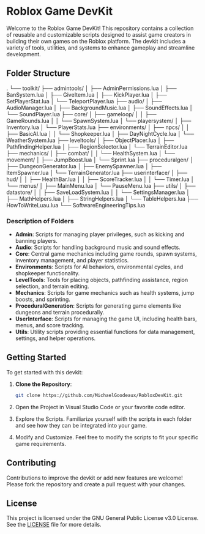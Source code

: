 # Roblox Game DevKit

Welcome to the Roblox Game DevKit! This repository contains a collection of reusable and customizable scripts designed to assist game creators in building their own games on the Roblox platform. The devkit includes a variety of tools, utilities, and systems to enhance gameplay and streamline development.

## Folder Structure

.
└── toolkit/
    ├── admintools/
    │   ├── AdminPermissions.lua
    │   ├── BanSystem.lua
    │   ├── GiveItem.lua
    │   ├── KickPlayer.lua
    │   ├── SetPlayerStat.lua
    │   └── TeleportPlayer.lua
    ├── audio/
    │   ├── AudioManager.lua
    │   ├── BackgroundMusic.lua
    │   ├── SoundEffects.lua
    │   └── SoundPlayer.lua
    ├── core/
    │   ├── gameloop/
    │   │   ├── GameRounds.lua
    │   │   └── SpawnSystem.lua
    │   └── playersystem/
    │       ├── Inventory.lua
    │       └── PlayerStats.lua
    ├── environments/
    │   ├── npcs/
    │   │   ├── BasicAI.lua
    │   │   └── Shopkeeper.lua
    │   ├── DayNightCycle.lua
    │   └── WeatherSystem.lua
    ├── leveltools/
    │   ├── ObjectPlacer.lua
    │   ├── PathfindingHelper.lua
    │   ├── RegionSelector.lua
    │   └── TerrainEditor.lua
    ├── mechanics/
    │   ├── combat/
    │   │   └── HealthSystem.lua
    │   └── movement/
    │       ├── JumpBoost.lua
    │       └── Sprint.lua
    ├── proceduralgen/
    │   ├── DungeonGenerator.lua
    │   ├── EnemySpawner.lua
    │   ├── ItemSpawner.lua
    │   └── TerrainGenerator.lua
    ├── userinterface/
    │   ├── hud/
    │   │   ├── HealthBar.lua
    │   │   ├── ScoreTracker.lua
    │   │   └── Timer.lua
    │   └── menus/
    │       ├── MainMenu.lua
    │       └── PauseMenu.lua
    ├── utils/
    │   ├── datastore/
    │   │   ├── SaveLoadSystem.lua
    │   │   └── SettingsManager.lua
    │   ├── MathHelpers.lua
    │   ├── StringHelpers.lua
    │   └── TableHelpers.lua
    ├── HowToWriteLuau.lua
    └── SoftwareEngineeringTips.lua

### Description of Folders

- **Admin**: Scripts for managing player privileges, such as kicking and banning players.
- **Audio**: Scripts for handling background music and sound effects.
- **Core**: Central game mechanics including game rounds, spawn systems, inventory management, and player statistics.
- **Environments**: Scripts for AI behaviors, environmental cycles, and shopkeeper functionality.
- **LevelTools**: Tools for placing objects, pathfinding assistance, region selection, and terrain editing.
- **Mechanics**: Scripts for game mechanics such as health systems, jump boosts, and sprinting.
- **ProceduralGeneration**: Scripts for generating game elements like dungeons and terrain procedurally.
- **UserInterface**: Scripts for managing the game UI, including health bars, menus, and score tracking.
- **Utils**: Utility scripts providing essential functions for data management, settings, and helper operations.

## Getting Started

To get started with this devkit:

1. **Clone the Repository**:
   ```bash
   git clone https://github.com/MichaelGoodeaux/RobloxDevKit.git
   ```

2. Open the Project in Visual Studio Code or your favorite code editor.

3. Explore the Scripts. Familiarize yourself with the scripts in each folder and see how they can be integrated into your game.

4. Modify and Customize. Feel free to modify the scripts to fit your specific game requirements.

## Contributing

Contributions to improve the devkit or add new features are welcome! Please fork the repository and create a pull request with your changes.

## License

This project is licensed under the GNU General Public License v3.0 License. See the [LICENSE](https://choosealicense.com/licenses/gpl-3.0/) file for more details.